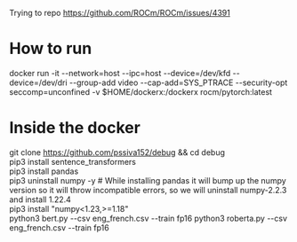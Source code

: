 Trying to repo https://github.com/ROCm/ROCm/issues/4391

# How to run
docker run -it --network=host --ipc=host --device=/dev/kfd --device=/dev/dri --group-add video --cap-add=SYS_PTRACE --security-opt seccomp=unconfined -v $HOME/dockerx:/dockerx rocm/pytorch:latest

# Inside the docker
git clone https://github.com/pssiva152/debug && cd debug <br/>
pip3 install sentence_transformers <br/>
pip3 install pandas <br/>
pip3 uninstall numpy -y # While installing pandas it will bump up the numpy version so it will throw incompatible errors, so we will uninstall numpy-2.2.3 and install 1.22.4 <br/>
pip3 install "numpy<1.23,>=1.18" <br/>
python3 bert.py --csv eng_french.csv --train fp16
python3 roberta.py --csv eng_french.csv --train fp16
